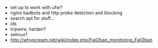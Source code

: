 - set up to work with ufw?
- nginx badbots and http probe detection and blocking
- search apt for stuff...
- ids
- tripwire, harden?
- selinux?
- http://whyscream.net/wiki/index.php/Fail2ban_monitoring_Fail2ban
